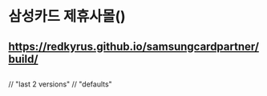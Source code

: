 # 삼성카드 제휴사몰()
## https://redkyrus.github.io/samsungcardpartner/build/

## 



// "last 2 versions"
// "defaults"
